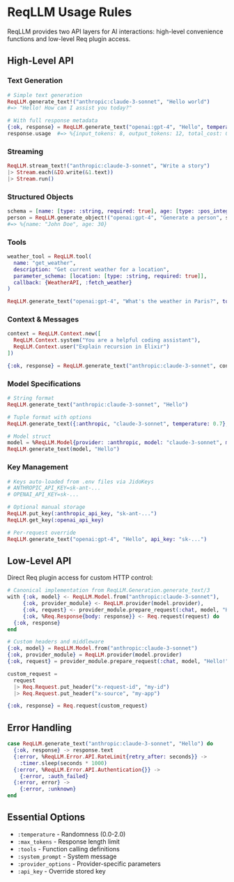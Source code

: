# ReqLLM Usage Rules

ReqLLM provides two API layers for AI interactions: high-level convenience functions and low-level Req plugin access.

## High-Level API

### Text Generation

```elixir
# Simple text generation
ReqLLM.generate_text!("anthropic:claude-3-sonnet", "Hello world")
#=> "Hello! How can I assist you today?"

# With full response metadata
{:ok, response} = ReqLLM.generate_text("openai:gpt-4", "Hello", temperature: 0.7)
response.usage  #=> %{input_tokens: 8, output_tokens: 12, total_cost: 0.0006}
```

### Streaming

```elixir
ReqLLM.stream_text!("anthropic:claude-3-sonnet", "Write a story")
|> Stream.each(&IO.write(&1.text))
|> Stream.run()
```

### Structured Objects

```elixir
schema = [name: [type: :string, required: true], age: [type: :pos_integer]]
person = ReqLLM.generate_object!("openai:gpt-4", "Generate a person", schema)
#=> %{name: "John Doe", age: 30}
```

### Tools

```elixir
weather_tool = ReqLLM.tool(
  name: "get_weather",
  description: "Get current weather for a location",
  parameter_schema: [location: [type: :string, required: true]],
  callback: {WeatherAPI, :fetch_weather}
)

ReqLLM.generate_text("openai:gpt-4", "What's the weather in Paris?", tools: [weather_tool])
```

### Context & Messages

```elixir
context = ReqLLM.Context.new([
  ReqLLM.Context.system("You are a helpful coding assistant"),
  ReqLLM.Context.user("Explain recursion in Elixir")
])

{:ok, response} = ReqLLM.generate_text("anthropic:claude-3-sonnet", context)
```

### Model Specifications

```elixir
# String format
ReqLLM.generate_text("anthropic:claude-3-sonnet", "Hello")

# Tuple format with options
ReqLLM.generate_text({:anthropic, "claude-3-sonnet", temperature: 0.7}, "Hello")

# Model struct
model = %ReqLLM.Model{provider: :anthropic, model: "claude-3-sonnet", max_tokens: 100}
ReqLLM.generate_text(model, "Hello")
```

### Key Management

```elixir
# Keys auto-loaded from .env files via JidoKeys
# ANTHROPIC_API_KEY=sk-ant-...
# OPENAI_API_KEY=sk-...

# Optional manual storage
ReqLLM.put_key(:anthropic_api_key, "sk-ant-...")
ReqLLM.get_key(:openai_api_key)

# Per-request override
ReqLLM.generate_text("openai:gpt-4", "Hello", api_key: "sk-...")
```

## Low-Level API

Direct Req plugin access for custom HTTP control:

```elixir
# Canonical implementation from ReqLLM.Generation.generate_text/3
with {:ok, model} <- ReqLLM.Model.from("anthropic:claude-3-sonnet"),
     {:ok, provider_module} <- ReqLLM.provider(model.provider),
     {:ok, request} <- provider_module.prepare_request(:chat, model, "Hello!", temperature: 0.7),
     {:ok, %Req.Response{body: response}} <- Req.request(request) do
  {:ok, response}
end

# Custom headers and middleware
{:ok, model} = ReqLLM.Model.from("anthropic:claude-3-sonnet")
{:ok, provider_module} = ReqLLM.provider(model.provider)
{:ok, request} = provider_module.prepare_request(:chat, model, "Hello!")

custom_request = 
  request
  |> Req.Request.put_header("x-request-id", "my-id")
  |> Req.Request.put_header("x-source", "my-app")

{:ok, response} = Req.request(custom_request)
```

## Error Handling

```elixir
case ReqLLM.generate_text("anthropic:claude-3-sonnet", "Hello") do
  {:ok, response} -> response.text
  {:error, %ReqLLM.Error.API.RateLimit{retry_after: seconds}} -> 
    :timer.sleep(seconds * 1000)
  {:error, %ReqLLM.Error.API.Authentication{}} -> 
    {:error, :auth_failed}
  {:error, error} -> 
    {:error, :unknown}
end
```

## Essential Options

- `:temperature` - Randomness (0.0-2.0)
- `:max_tokens` - Response length limit
- `:tools` - Function calling definitions
- `:system_prompt` - System message
- `:provider_options` - Provider-specific parameters
- `:api_key` - Override stored key
